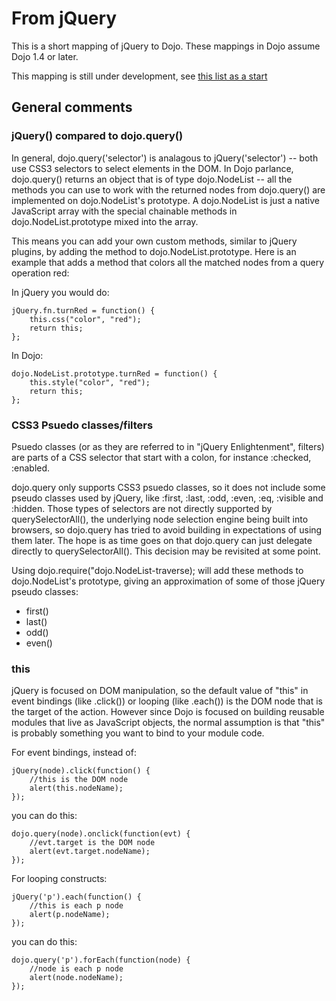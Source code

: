 # From jQuery

This is a short mapping of jQuery to Dojo. These mappings in Dojo assume Dojo 1.4 or later.

This mapping is still under development, see [this list as a start](http://matthiasschuetz.com/javascript-framework-matrix/en/effects)

## General comments

### jQuery() compared to dojo.query()

In general, dojo.query('selector') is analagous to jQuery('selector') -- both use CSS3 selectors to select elements in the DOM. In Dojo parlance, dojo.query() returns an object that is of type dojo.NodeList -- all the methods you can use to work with the returned nodes from dojo.query() are implemented on dojo.NodeList's prototype. A dojo.NodeList is just a native JavaScript array with the special chainable methods in dojo.NodeList.prototype mixed into the array.

This means you can add your own custom methods, similar to jQuery plugins, by adding the method to dojo.NodeList.prototype. Here is an example that adds a method that colors all the matched nodes from a query operation red:

In jQuery you would do:

    jQuery.fn.turnRed = function() {
        this.css("color", "red");
        return this;
    };

In Dojo:

    dojo.NodeList.prototype.turnRed = function() {
        this.style("color", "red");
        return this;
    };

### CSS3 Psuedo classes/filters

Psuedo classes (or as they are referred to in "jQuery Enlightenment", filters) are parts of a CSS selector that start with a colon, for instance :checked, :enabled.

dojo.query only supports CSS3 psuedo classes, so it does not include some pseudo classes used by jQuery, like :first, :last, :odd, :even, :eq, :visible and :hidden. Those types of selectors are not directly supported by querySelectorAll(), the underlying node selection engine being built into browsers, so dojo.query has tried to avoid building in expectations of using them later. The hope is as time goes on that dojo.query can just delegate directly to querySelectorAll(). This decision may be revisited at some point.

Using dojo.require("dojo.NodeList-traverse); will add these methods to dojo.NodeList's prototype, giving an approximation of some of those jQuery pseudo classes:

* first()
* last()
* odd()
* even()

### this

jQuery is focused on DOM manipulation, so the default value of "this" in event bindings (like .click()) or looping (like .each()) is the DOM node that is the target of the action. However since Dojo is focused on building reusable modules that live as JavaScript objects, the normal assumption is that "this" is probably something you want to bind to your module code.

For event bindings, instead of:

    jQuery(node).click(function() {
        //this is the DOM node
        alert(this.nodeName);
    });

you can do this:

    dojo.query(node).onclick(function(evt) {
        //evt.target is the DOM node
        alert(evt.target.nodeName);
    });

For looping constructs:

    jQuery('p').each(function() {
        //this is each p node
        alert(p.nodeName);
    });

you can do this:

    dojo.query('p').forEach(function(node) {
        //node is each p node
        alert(node.nodeName);
    });

